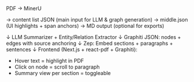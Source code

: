 PDF → MinerU

→ content list JSON (main input for LLM & graph generation)
→ middle.json (UI highlights + span anchors)
→ MD output (optional for exports)

↓
LLM Summarizer + Entity/Relation Extractor
↓
Graphiti JSON: nodes + edges with source anchoring
↓
Zep: Embed sections + paragraphs + sentences
↓
Frontend (Next.js + react-pdf + Graphiti):
  - Hover text = highlight in PDF
  - Click on node = scroll to paragraph
  - Summary view per section = toggleable